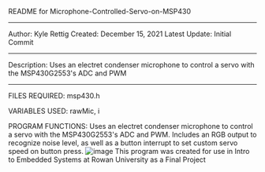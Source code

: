 README for Microphone-Controlled-Servo-on-MSP430


________________________________________________________________________________________________________

Author: Kyle Rettig 
Created: December 15, 2021 
Latest Update: Initial Commit
________________________________________________________________________________________________________
Description: Uses an electret condenser microphone to control a servo with the MSP430G2553's ADC and PWM
________________________________________________________________________________________________________
FILES REQUIRED: msp430.h

VARIABLES USED: rawMic, i

PROGRAM FUNCTIONS: Uses an electret condenser microphone to control a servo with the MSP430G2553's ADC and PWM. Includes an RGB output to recognize noise level, as well as a button interrupt to set custom servo speed on button press.
![image](https://user-images.githubusercontent.com/35699948/146280671-ec8f25ad-a83f-4d4c-a465-655dc6fb187f.png)
This program was created for use in Intro to Embedded Systems at Rowan University as a Final Project
